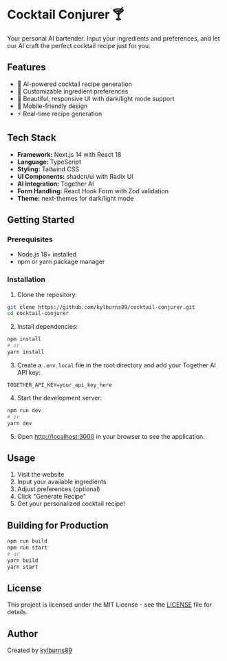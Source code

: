 # Cocktail Conjurer 🍸

Your personal AI bartender. Input your ingredients and preferences, and let our AI craft the perfect cocktail recipe just for you.

## Features

- 🤖 AI-powered cocktail recipe generation
- 🧪 Customizable ingredient preferences
- 🎨 Beautiful, responsive UI with dark/light mode support
- 📱 Mobile-friendly design
- ⚡ Real-time recipe generation

## Tech Stack

- **Framework:** Next.js 14 with React 18
- **Language:** TypeScript
- **Styling:** Tailwind CSS
- **UI Components:** shadcn/ui with Radix UI
- **AI Integration:** Together AI
- **Form Handling:** React Hook Form with Zod validation
- **Theme:** next-themes for dark/light mode

## Getting Started

### Prerequisites

- Node.js 18+ installed
- npm or yarn package manager

### Installation

1. Clone the repository:
```bash
git clone https://github.com/kylburns89/cocktail-conjurer.git
cd cocktail-conjurer
```

2. Install dependencies:
```bash
npm install
# or
yarn install
```

3. Create a `.env.local` file in the root directory and add your Together AI API key:
```env
TOGETHER_API_KEY=your_api_key_here
```

4. Start the development server:
```bash
npm run dev
# or
yarn dev
```

5. Open [http://localhost:3000](http://localhost:3000) in your browser to see the application.

## Usage

1. Visit the website
2. Input your available ingredients
3. Adjust preferences (optional)
4. Click "Generate Recipe"
5. Get your personalized cocktail recipe!

## Building for Production

```bash
npm run build
npm run start
# or
yarn build
yarn start
```

## License

This project is licensed under the MIT License - see the [LICENSE](LICENSE) file for details.

## Author

Created by [kylburns89](https://github.com/kylburns89)
